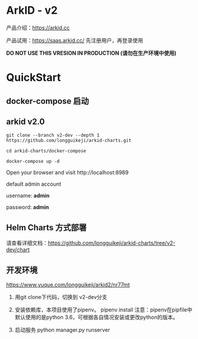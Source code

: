 # ArkID - v2

产品介绍：https://arkid.cc

产品试用：https://saas.arkid.cc/ 先注册用户，再登录使用

**DO NOT USE THIS VRESION IN PRODUCTION (请勿在生产环境中使用)**

# QuickStart

## docker-compose 启动

## arkid v2.0

    git clone --branch v2-dev --depth 1  https://github.com/longguikeji/arkid-charts.git

    cd arkid-charts/docker-compose

    docker-compose up -d


Open your browser and visit http://localhost:8989

default admin account

username: **admin**

password: **admin**

## Helm Charts 方式部署
请查看详细文档：https://github.com/longguikeji/arkid-charts/tree/v2-dev/chart


## 开发环境
https://www.yuque.com/longguikeji/arkid2/nr77mt

1. 用git clone下代码，切换到 v2-dev分支
2. 安装依赖库，本项目使用了pipenv。
pipenv install
注意：pipenv在pipfile中默认使用的是python 3.6，可根据各自情况安装或更改python的版本。

3. 启动服务
python manager.py runserver
